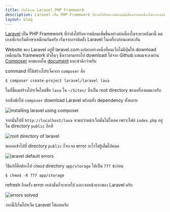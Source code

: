 ```yaml
---
title: เริ่มใช้งาน Laravel PHP Framework
description: Laravel เป็น PHP Framework ที่กำลังได้รับความนิยมเพิ่มขึ้นอย่างต่อเนื่องในระยะหลังมานี้ ผมเองเพิ่งจะเริ่มศึกษาเหมือนกันครับ เริ่มจากการติดตั้ง Laravel ในเครื่องก่อนเลยละกัน
layout: blog
---
```


[Laravel](http://laravel.com) เป็น PHP Framework ที่กำลังได้รับความนิยมเพิ่มขึ้นอย่างต่อเนื่องในระยะหลังมานี้ ผมเองเพิ่งจะเริ่มศึกษาเหมือนกันครับ เริ่มจากการติดตั้ง Laravel ในเครื่องก่อนเลยละกัน

Website ของ Laravel อยู่ที่ laravel.com แปลกอย่างหนึ่งที่บนเว็บไม่มีปุ่มให้ download เหมือนกัน framework ตัวอื่นๆ ซึ่งเราสามารถไป download ได้จาก Github แต่ผมจะลงผ่าน [Composer](http://armno.in.th/installing-composer-osx-lion/) ตามแบบใน [document](http://laravel.com/docs/quick) แนะนำดีกว่าครับ

command ที่ใช้สร้างโปรเจ็คจาก <code>composer</code> คือ

<pre><code class="language-bash">$ composer create-project laravel/laravel lava</code></pre>

ในที่นี้ผมสร้างโปรเจ็คใหม่ชื่อ <code>lava</code> ใน <code>~/Sites/</code> ซึ่งเป็น root directory ของเครื่องผมนะครับ

รอสักพักให้ <code>composer</code> download Laravel พร้อมทั้ง dependency ทั้งหลาย

![installing laravel using composer](http://farm4.staticflickr.com/3762/9075798564_a3198ee9e4_z.jpg)

จากนั้นไปที่ <code>http://localhost/lava</code> จะพบว่าหน้าเว็บนั้นไม่โหลด เพราะไฟล์ <code>index.php</code> อยู่ใน directory <code>public</code> อีกที

![root directory of laravel](http://farm4.staticflickr.com/3773/9073674139_4b25c29764_o.png)

พอกดเข้าไปที่ directory <code>public</code> ก็จะเจอ error อะไรไม่รู้เต็มไปหมด

![laravel default errors](http://farm8.staticflickr.com/7418/9073674063_96489f1bc4_z.jpg)

วิธีแก้ก็คือต้องไป <code>chmod</code> directory <code>app/storage</code> ให้เป็น <code>777</code> ซะก่อน

<pre><code class="language-bash">$ chmod -R 777 app/storage</code></pre>

refresh อีกครั้ง error เหล่านั้นก็จะหายไป และเจอหน้าแรกของ Laravel ครับ

![errors solved](http://farm6.staticflickr.com/5343/9073709919_cb736e1cbc_z.jpg)

จากนี้ก็เริ่มโปรเจ็ค Laravel ได้เลยครับ